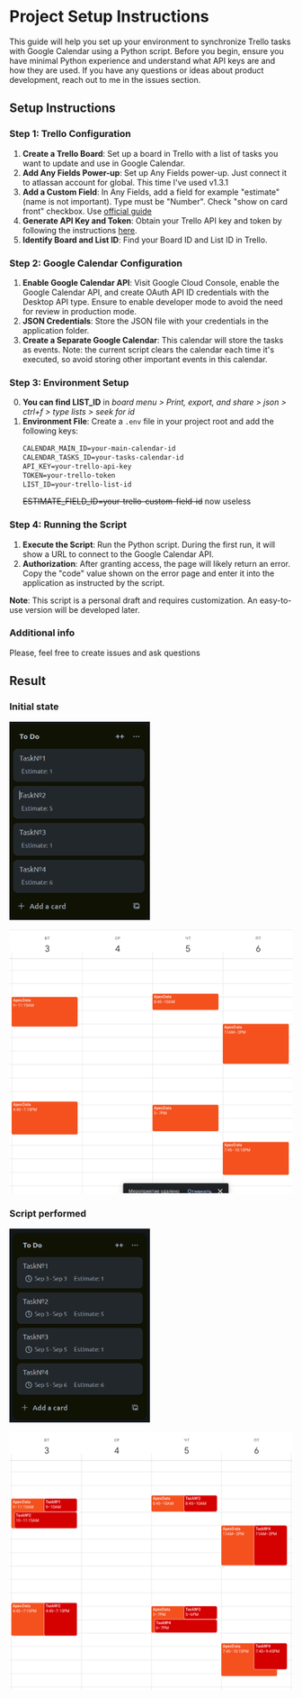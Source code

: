 # Project Setup Instructions

This guide will help you set up your environment to synchronize Trello tasks with Google Calendar using a Python script. Before you begin, ensure you have minimal Python experience and understand what API keys are and how they are used.
If you have any questions or ideas about product development, reach out to me in the issues section.

## Setup Instructions

### Step 1: Trello Configuration
1. **Create a Trello Board**: Set up a board in Trello with a list of tasks you want to update and use in Google Calendar.
3. **Add Any Fields Power-up**: Set up Any Fields power-up. Just connect it to atlassan account for global. This time I've used v1.3.1
2. **Add a Custom Field**: In Any Fields, add a field for example "estimate" (name is not important). Type must be "Number". Check "show on card front" checkbox. Use [official guide](https://schnapps.tech/products/trello-power-ups/any-fields/fields)
3. **Generate API Key and Token**: Obtain your Trello API key and token by following the instructions [here](https://developer.atlassian.com/cloud/trello/guides/rest-api/api-introduction/).
4. **Identify Board and List ID**: Find your Board ID and List ID in Trello.

### Step 2: Google Calendar Configuration
1. **Enable Google Calendar API**: Visit Google Cloud Console, enable the Google Calendar API, and create OAuth API ID credentials with the Desktop API type. Ensure to enable developer mode to avoid the need for review in production mode.
2. **JSON Credentials**: Store the JSON file with your credentials in the application folder.
3. **Create a Separate Google Calendar**: This calendar will store the tasks as events. Note: the current script clears the calendar each time it's executed, so avoid storing other important events in this calendar.

### Step 3: Environment Setup
0. **You can find LIST_ID** in *board menu > Print, export, and share > json > ctrl+f > type lists > seek for id*
1. **Environment File**: Create a `.env` file in your project root and add the following keys:
   ```
   CALENDAR_MAIN_ID=your-main-calendar-id
   CALENDAR_TASKS_ID=your-tasks-calendar-id
   API_KEY=your-trello-api-key
   TOKEN=your-trello-token
   LIST_ID=your-trello-list-id
   ```
   ~~ESTIMATE_FIELD_ID=your-trello-custom-field-id~~ now useless

### Step 4: Running the Script
1. **Execute the Script**: Run the Python script. During the first run, it will show a URL to connect to the Google Calendar API.
2. **Authorization**: After granting access, the page will likely return an error. Copy the "code" value shown on the error page and enter it into the application as instructed by the script.

**Note**: This script is a personal draft and requires customization. An easy-to-use version will be developed later.

### Additional info
Please, feel free to create issues and ask questions

## Result
### Initial state
<img src="media/image-4.png" alt="alt text" width="250" height="w">

![](media/image-3.png)
<!-- <img src="media/image-3.png" alt="alt text"  height="350"> -->

### Script performed
<img src="media/image-7.png" alt="alt text" width="250" height="w">

![](media/image-8.png)
<!-- <img src="media/image-8.png" alt="alt text" width="w" height="350"> -->
